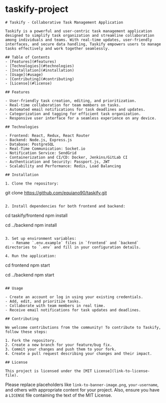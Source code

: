 # taskify-project
```
# Taskify - Collaborative Task Management Application

Taskify is a powerful and user-centric task management application designed to simplify task organization and streamline collaboration among individuals and teams. With real-time updates, user-friendly interfaces, and secure data handling, Taskify empowers users to manage tasks effectively and work together seamlessly.

## Table of Contents
- [Features](#features)
- [Technologies](#technologies)
- [Installation](#installation)
- [Usage](#usage)
- [Contributing](#contributing)
- [License](#license)

## Features

- User-friendly task creation, editing, and prioritization.
- Real-time collaboration for team members on tasks.
- Automated email notifications for task deadlines and updates.
- Categorization and tagging for efficient task organization.
- Responsive user interface for a seamless experience on any device.

## Technologies

- Frontend: React, Redux, React Router
- Backend: Node.js, Express.js
- Database: PostgreSQL
- Real-Time Communication: Socket.io
- Notification Service: SendGrid
- Containerization and CI/CD: Docker, Jenkins/GitLab CI
- Authentication and Security: Passport.js, JWT
- Scalability and Performance: Redis, Load Balancing

## Installation

1. Clone the repository:

```
git clone https://github.com/equiano90/taskify.git
```

2. Install dependencies for both frontend and backend:

```
cd taskify/frontend
npm install

cd ../backend
npm install
```

3. Set up environment variables:
   - Rename `.env.example` files in `frontend` and `backend` directories to `.env` and fill in your configuration details.

4. Run the application:

```
cd frontend
npm start

cd ../backend
npm start
```

## Usage

- Create an account or log in using your existing credentials.
- Add, edit, and prioritize tasks.
- Collaborate with team members in real time.
- Receive email notifications for task updates and deadlines.

## Contributing

We welcome contributions from the community! To contribute to Taskify, follow these steps:

1. Fork the repository.
2. Create a new branch for your feature/bug fix.
3. Commit your changes and push them to your fork.
4. Create a pull request describing your changes and their impact.

## License

This project is licensed under the [MIT License](link-to-license-file).
```

Please replace placeholders like `link-to-banner-image.png`, `your-username`, and others with appropriate content for your project. Also, ensure you have a `LICENSE` file containing the text of the MIT License.
